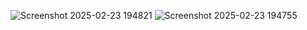 ![Screenshot 2025-02-23 194821](https://github.com/user-attachments/assets/aed00180-9829-4c9c-9918-0743496a9a72)
![Screenshot 2025-02-23 194755](https://github.com/user-attachments/assets/98e9f9b3-f692-4dd2-b8f1-34f9eebc6a12)

